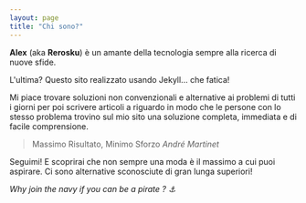 ```yaml
---
layout: page
title: "Chi sono?"
---
```


**Alex** (aka **Rerosku**) è un amante della tecnologia sempre alla ricerca di nuove sfide.

L'ultima? Questo sito realizzato usando Jekyll... che fatica!

Mi piace trovare soluzioni non convenzionali e alternative ai problemi di tutti i giorni per poi scrivere articoli a riguardo in modo che le persone con lo stesso problema trovino sul mio sito una soluzione completa, immediata e di facile comprensione.

>Massimo Risultato, Minimo Sforzo <cite>André Martinet</cite>

Seguimi! E scoprirai che non sempre una moda è il massimo a cui puoi aspirare. Ci sono alternative sconosciute di gran lunga superiori!

*Why join the navy if you can be a pirate ? ⚓*
